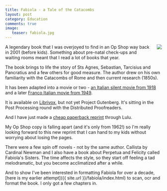 ```yaml
---
title: Fabiola - a Tale of the Catacombs
layout: post
category: Education
comments: true
image:
   teaser: fabiola.jpg
---
```


<a href="http://www.lulu.com/shop/cardinal-wiseman/fabiola-a-tale-of-the-catacombs/paperback/product-23643093.html"><img src="{{ site.url }}/images/fabiola300.jpg" align="right" style="margin: 0 0 1em 1em"></a>
A legendary book that I was overjoyed to find in an Op Shop way back in 2001 (before kids). Something about pre-natal check-ups and waiting rooms meant that I read a lot of books that year.

The book brings to life the story of Sts Agnes, Sebastian, Tarcisius and Pancratius and a few others for good measure. The author drew on his own familiarity with the Catacombs of Rome and then current research (1850s).

It has been adapted into a movie or two - [an Italian silent movie from 1918](https://youtu.be/CLjO1omzsCg) and a later [Franco Italian movie from 1949](https://en.wikipedia.org/wiki/Fabiola_(1949_film)).

It is available on [Librivox](https://librivox.org/fabiola-or-the-church-of-the-catacombs-by-cardinal-nicholas-patrick-wiseman/), but not yet Project Gutenberg. It's sitting in the Post Processing round with the Distributed Proofreaders.


And I have just made a [cheap paperback reprint](http://www.lulu.com/shop/cardinal-wiseman/fabiola-a-tale-of-the-catacombs/paperback/product-23643093.html) through Lulu.

My Op Shop copy is falling apart (and it's only from 1962!) so I'm really looking forward to this new reprint that I can hand to my kids without worrying about losing the pages.

There were a few spin off novels - not by the same author. Callista by Cardinal Newman and I also have a book about Perpetua and Felicity called Fabiola's Sisters. The time affects the style, so they start off feeling a tad melodramatic, but you become acclimatized after a while.

And to show I've been interested in formatting Fabiola for over a decade, [here is my earlier attempt]({{ site.url }}/fabiola/index.html) to scan, ocr and format the book. I only got a few chapters in.

